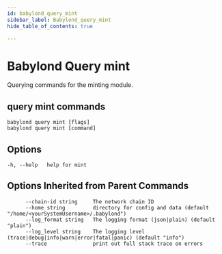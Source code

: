 ```yaml
---
id: babylond_query_mint
sidebar_label: Babylond_query_mint
hide_table_of_contents: true

---
```


# Babylond Query mint
Querying commands for the minting module.
## query mint commands
```
babylond query mint [flags]
babylond query mint [command]
```
## Options
```
-h, --help   help for mint
```
## Options Inherited from Parent Commands
```
      --chain-id string     The network chain ID
      --home string         directory for config and data (default "/home/<yourSystemUsername>/.babylond")
      --log_format string   The logging format (json|plain) (default "plain")
      --log_level string    The logging level (trace|debug|info|warn|error|fatal|panic) (default "info")
      --trace               print out full stack trace on errors
```